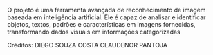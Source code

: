 O projeto é uma ferramenta avançada de reconhecimento de imagem baseada em inteligência artificial. 
Ele é capaz de analisar e identificar objetos, textos, padrões e características em imagens fornecidas, transformando dados visuais em informações categorizadas

 



Créditos: DIEGO SOUZA COSTA 
          CLAUDENOR PANTOJA 
